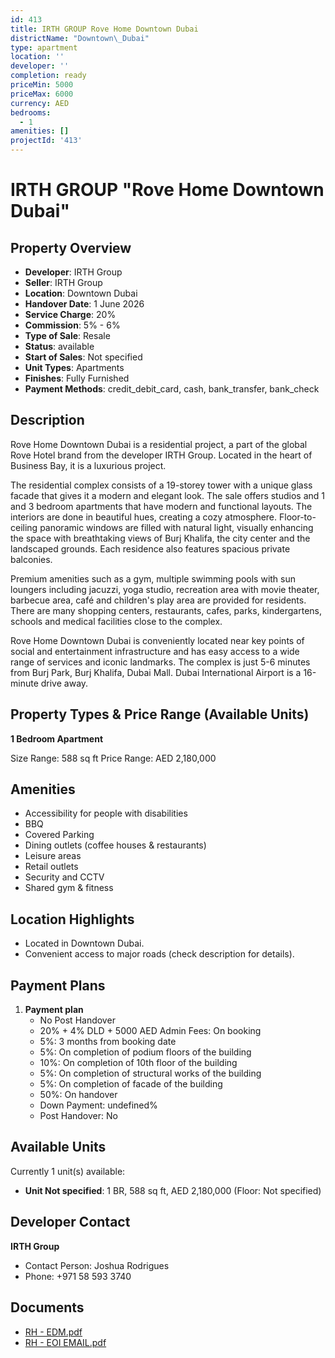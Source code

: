 ```yaml
---
id: 413
title: IRTH GROUP Rove Home Downtown Dubai
districtName: "Downtown\_Dubai"
type: apartment
location: ''
developer: ''
completion: ready
priceMin: 5000
priceMax: 6000
currency: AED
bedrooms:
  - 1
amenities: []
projectId: '413'
---
```


# IRTH GROUP "Rove Home Downtown Dubai"

## Property Overview
- **Developer**: IRTH Group
- **Seller**: IRTH Group
- **Location**: Downtown Dubai
- **Handover Date**: 1 June 2026
- **Service Charge**: 20%
- **Commission**: 5% - 6%
- **Type of Sale**: Resale
- **Status**: available
- **Start of Sales**: Not specified
- **Unit Types**: Apartments
- **Finishes**: Fully Furnished
- **Payment Methods**: credit_debit_card, cash, bank_transfer, bank_check

## Description
Rove Home Downtown Dubai is a residential project, a part of the global Rove Hotel brand from the developer IRTH Group. Located in the heart of Business Bay, it is a luxurious project.

The residential complex consists of a 19-storey tower with a unique glass facade that gives it a modern and elegant look. The sale offers studios and 1 and 3 bedroom apartments that have modern and functional layouts. The interiors are done in beautiful hues, creating a cozy atmosphere. Floor-to-ceiling panoramic windows are filled with natural light, visually enhancing the space with breathtaking views of Burj Khalifa, the city center and the landscaped grounds. Each residence also features spacious private balconies. 

Premium amenities such as a gym, multiple swimming pools with sun loungers including jacuzzi, yoga studio, recreation area with movie theater, barbecue area, café and children's play area are provided for residents. There are many shopping centers, restaurants, cafes, parks, kindergartens, schools and medical facilities close to the complex.

Rove Home Downtown Dubai is conveniently located near key points of social and entertainment infrastructure and has easy access to a wide range of services and iconic landmarks. The complex is just 5-6 minutes from Burj Park, Burj Khalifa, Dubai Mall. Dubai International Airport is a 16-minute drive away.

## Property Types & Price Range (Available Units)
**1 Bedroom Apartment**

Size Range: 588 sq ft
Price Range: AED 2,180,000

## Amenities
- Accessibility for people with disabilities
- BBQ
- Covered Parking
- Dining outlets  (coffee houses & restaurants)
- Leisure areas
- Retail outlets
- Security and CCTV
- Shared gym & fitness

## Location Highlights
- Located in Downtown Dubai.
- Convenient access to major roads (check description for details).

## Payment Plans
1. **Payment plan**
   - No Post Handover
   - 20% + 4% DLD + 5000 AED Admin Fees: On booking
   - 5%: 3 months from booking date
   - 5%: On completion of podium floors of the building
   - 10%: On completion of 10th floor of the building
   - 5%: On completion of structural works of the building
   - 5%: On completion of facade of the building
   - 50%: On handover
   - Down Payment: undefined%
   - Post Handover: No

## Available Units
Currently 1 unit(s) available:
- **Unit Not specified**: 1 BR, 588 sq ft, AED 2,180,000 (Floor: Not specified)

## Developer Contact
**IRTH Group**
- Contact Person: Joshua Rodrigues
- Phone: +971 58 593 3740

## Documents
- [RH - EDM.pdf](https://cdn.geniemap.net/2023/09/05/94qOfPDMZqzN21PLNA1wwxwCoWWCnXY58gciR3Z0.pdf)
- [RH - EOI EMAIL.pdf](https://cdn.geniemap.net/2023/09/05/rhdGjWHDFOVcQkHi6ZXb3m46zD1MdQto1VIrykid.pdf)
